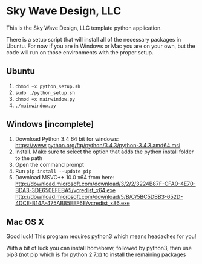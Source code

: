 # Sky Wave Design, LLC
This is the Sky Wave Design, LLC template python application.

There is a setup script that will install all of the necessary packages in 
Ubuntu.  For now if you are in Windows or Mac you are on your own, but the code
will run on those environments with the proper setup.

## Ubuntu

1. `chmod +x python_setup.sh`
2. `sudo ./python_setup.sh`
3. `chmod +x mainwindow.py`
4. `./mainwindow.py`

## Windows [incomplete]

1. Download Python 3.4 64 bit for windows: https://www.python.org/ftp/python/3.4.3/python-3.4.3.amd64.msi
2. Install.  Make sure to select the option that adds the python install folder to the path
3. Open the command prompt
4. Run `pip install --update pip`
5. Download MSVC++ 10.0 x64 from here: http://download.microsoft.com/download/3/2/2/3224B87F-CFA0-4E70-BDA3-3DE650EFEBA5/vcredist_x64.exe
http://download.microsoft.com/download/5/B/C/5BC5DBB3-652D-4DCE-B14A-475AB85EEF6E/vcredist_x86.exe
## Mac OS X

Good luck!  This program requires python3 which means headaches for you!

With a bit of luck you can install homebrew, followed by python3, then use pip3
(not pip which is for python 2.7.x) to install the remaining packages
